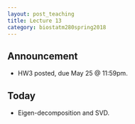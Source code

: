 ```yaml
---
layout: post_teaching
title: Lecture 13
category: biostatm280spring2018
---
```


## Announcement

* HW3 posted, due May 25 @ 11:59pm.

## Today

* Eigen-decomposition and SVD.



